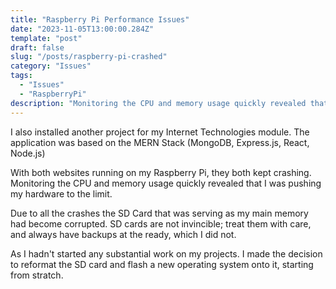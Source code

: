 ```yaml
---
title: "Raspberry Pi Performance Issues"
date: "2023-11-05T13:00:00.284Z"
template: "post"
draft: false
slug: "/posts/raspberry-pi-crashed"
category: "Issues"
tags:
  - "Issues"
  - "RaspberryPi"
description: "Monitoring the CPU and memory usage quickly revealed that I was pushing my hardware to the limit."
---
```


I also installed another project for my Internet Technologies module.  The application was based on the MERN Stack (MongoDB, Express.js, React, Node.js)

With both websites running on my Raspberry Pi, they both kept crashing. Monitoring the CPU and memory usage quickly revealed that I was pushing my hardware to the limit.

Due to all the crashes the SD Card that was serving as my main memory had become corrupted.  SD cards are not invincible; treat them with care, and always have backups at the ready, which I did not.

As I hadn't started any substantial work on my projects. I made the decision to reformat the SD card and flash a new operating system onto it, starting from stratch.

